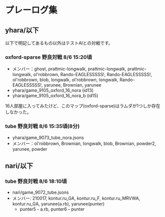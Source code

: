 # プレーログ集

## yhara/以下

以下で明記してあるもの以外はテストAIとの対戦です。

### oxford-sparse 野良対戦 8/6 15:20頃

- メンバー：ghost, prattmic-longwalk, prattmic-longwalk, prattmic-longwalk, ol'robbrown, Rando-EAGLESSSSS!, Rando-EAGLESSSSS!, ol'robbrown, blob, longwalk, ol'robbrown, longwalk, Rando-EAGLESSSSS!, yarunee, Brownian, yarunee 
- yhara/game_9105_oxford_16_nora (id13)
- yhara/game_9105_oxford_16_nora_b (id15)

16人部屋に入ってみたけど、このマップ(oxford-sparse)はラムダが1つしか存在しなかった。

### tube 野良対戦 8/6 15:35頃(8分)

- yhara/game_9073_tube_nora.jsons
- メンバー：ol'robbrown, Brownian, longwalk, blob, Brownian, powder2, yarunee, powder

## nari/以下

### tube 野良対戦 8/6 18:10頃

- nari/game_9072_tube.jsons
- メンバー: 210017, kontur.ru_GA, kontur.ru_F, kontur.ru_MRVWA, kontur.ru_GA, yarunee(a.rb), yarunee(punter)
  - punter5 - a.rb, punter6 - punter
